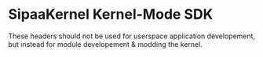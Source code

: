 # SipaaKernel Kernel-Mode SDK
These headers should not be used for userspace application developement, but instead for module developement & modding the kernel.